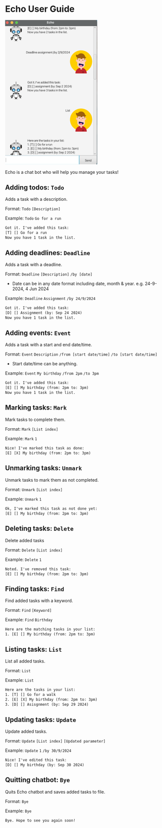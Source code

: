 # Echo User Guide

<img src="Ui.png" width="300">

Echo is a chat bot who will help you manage your tasks!

## Adding todos: `Todo`

Adds a task with a description.

Format: `Todo` `[Description]`

Example: `Todo` `Go for a run`

```
Got it. I've added this task:
[T] [] Go for a run
Now you have 1 task in the list.
```

## Adding deadlines: `Deadline`

Adds a task with a deadline.

Format: `Deadline` `[Description]` `/by [date]`
- Date can be in any date format including date, month & year.
e.g. 24-9-2024, 4 Jun 2024

Example: `Deadline` `Assignment` `/by 24/9/2024`

```
Got it. I've added this task:
[D] [] Assignment (by: Sep 24 2024)
Now you have 1 task in the list.
```

## Adding events: `Event`

Adds a task with a start and end date/time.

Format: `Event` `Description` `/from [start date/time]` `/to [start date/time]`
- Start date/time can be anything.

Example: `Event` `My birthday` `/from 2pm` `/to 3pm`

```
Got it. I've added this task:
[E] [] My birthday (from: 2pm to: 3pm)
Now you have 1 task in the list.
```

## Marking tasks: `Mark`

Mark tasks to complete them.

Format: `Mark` `[List index]`

Example: `Mark` `1`

```
Nice! I've marked this task as done:
[E] [X] My birthday (from: 2pm to: 3pm)
```

## Unmarking tasks: `Unmark`

Unmark tasks to mark them as not completed.

Format: `Unmark` `[List index]`

Example: `Unmark` `1`

```
Ok, I've marked this task as not done yet:
[E] [] My birthday (from: 2pm to: 3pm)
```

## Deleting tasks: `Delete`

Delete added tasks

Format: `Delete` `[List index]`

Example: `Delete` `1`

```
Noted. I've removed this task:
[E] [] My birthday (from: 2pm to: 3pm)
```

## Finding tasks: `Find`

Find added tasks with a keyword.

Format: `Find` `[Keyword]`

Example: `Find` `Birthday   `

```
Here are the matching tasks in your list:
1. [E] [] My birthday (from: 2pm to: 3pm)
```

## Listing tasks: `List`

List all added tasks.

Format: `List`

Example: `List`

```
Here are the tasks in your list:
1. [T] [] Go for a walk
2. [E] [X] My birthday (from: 2pm to: 3pm)
3. [D] [] Asisgnment (by: Sep 29 2024)
```

## Updating tasks: `Update`

Update added tasks.

Format: `Update` `[List index]` `[Updated parameter]`

Example: `Update` `1` `/by 30/9/2024`

```
Nice! I've edited this task:
[D] [] My birthday (by: Sep 30 2024)
```

## Quitting chatbot: `Bye`

Quits Echo chatbot and saves added tasks to file.

Format: `Bye`

Example: `Bye`

```
Bye. Hope to see you again soon!
```